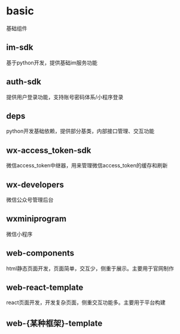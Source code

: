 # basic
基础组件

## im-sdk
基于python开发，提供基础im服务功能

## auth-sdk
提供用户登录功能，支持账号密码体系/小程序登录

## deps
python开发基础依赖，提供部分基类，内部接口管理、交互功能

## wx-access_token-sdk
微信access_token中继器，用来管理微信access_token的缓存和刷新

## wx-developers
微信公众号管理后台

## wxminiprogram
微信小程序

## web-components
html静态页面开发，页面简单，交互少，侧重于展示。主要用于官网制作

## web-react-template
react页面开发，开发复杂页面，侧重交互功能多。主要用于平台构建

## web-{某种框架}-template